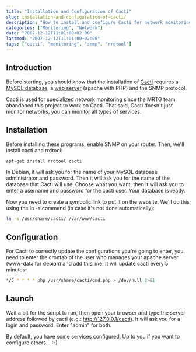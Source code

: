 ```yaml
---
title: "Installation and Configuration of Cacti"
slug: installation-and-configuration-of-cacti/
description: "How to install and configure Cacti for network monitoring"
categories: ["Monitoring", "Network"]
date: "2007-12-12T11:01:00+02:00"
lastmod: "2007-12-12T11:01:00+02:00"
tags: ["cacti", "monitoring", "snmp", "rrdtool"]
---
```


## Introduction

Before starting, you should know that the installation of [Cacti](https://cacti.net/) requires a [MySQL database](../../Databases/MySQL-MariaDB/index.md), a [web server](../../Web/index.md) (apache with PHP) and the SNMP protocol.

Cacti is used for specialized network monitoring since the MRTG team abandoned this project to work on Cacti. That said, Cacti doesn't just monitor networks, you can monitor all types of services.

## Installation

Before installing these programs, enable SNMP on your router. Then, we'll install cacti and rrdtool:

```bash
apt-get install rrdtool cacti
```

In Debian, it will ask you for the name of your MySQL database administrator and password. Then it will ask you for the name of the database that Cacti will use. Choose what you want, then it will ask you to enter a username and password for the cacti user. Your database is ready.

Now you need to create a symbolic link to put it on the website. We'll do this using the ln -s command (in case it's not done automatically):

```bash
ln -s /usr/share/cacti/ /var/www/cacti
```

## Configuration

For Cacti to correctly update the configurations you're going to enter, you need to enter the crontab of the user who manages your apache server (www-data for debian) and add this line. It will update cacti every 5 minutes:

```bash
*/5 * * * * php /usr/share/cacti/cmd.php > /dev/null 2>&1
```

## Launch

Wait a bit for the script to run, then open your browser and type the server address followed by cacti (e.g.: http://127.0.0.1/cacti). It will ask you for a login and password. Enter "admin" for both.

By default, you have some services configured. Up to you if you want to configure others... :-)

